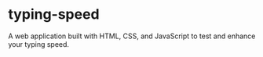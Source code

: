 # typing-speed
A web application built with HTML, CSS, and JavaScript to test and enhance your typing speed.
